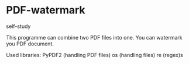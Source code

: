 # PDF-watermark
self-study

This programme can combine two PDF files into one. You can watermark you PDF document.

Used libraries:
PyPDF2 (handling PDF files)
os (handling files)
re (regex)s
